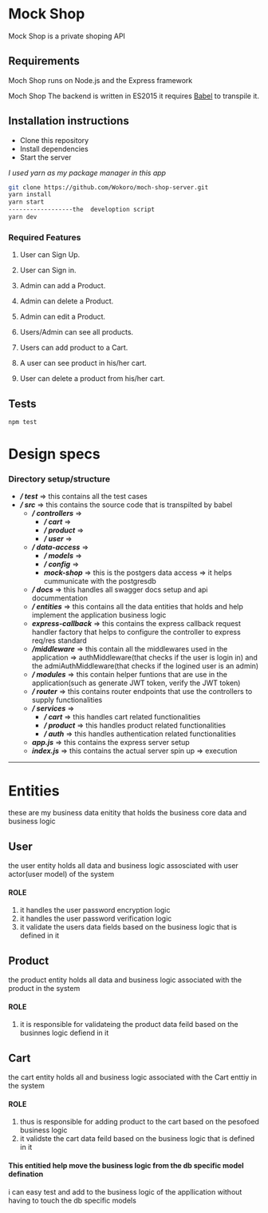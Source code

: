 # Mock Shop

Mock Shop is a private shoping API

## Requirements

Moch Shop runs on Node.js and the Express framework

Moch Shop The backend is written in ES2015 it requires [Babel](https://babeljs.io/) to transpile it.

## Installation instructions

- Clone this repository
- Install dependencies
- Start the server

_I used yarn as my package manager in this app_

```bash
git clone https://github.com/Wokoro/moch-shop-server.git
yarn install
yarn start
------------------the  develoption script
yarn dev
```

### Required Features

1. User can Sign Up.

2. User can Sign in.

3. Admin can add a Product.

4. Admin can delete a Product.

5. Admin can edit a Product.

6. Users/Admin can see all products.

7. Users can add product to a Cart.

8. A user can see product in his/her cart.

9. User can delete a product from his/her cart.

## Tests

```Bash
npm test
```

# Design specs

### Directory setup/structure

- **_/ test_** => this contains all the test cases
- **_/ src_** => this contains the source code that is transpilted by babel
  - **_/ controllers_** =>
    - **_/ cart_** =>
    - **_/ product_** =>
    - **_/ user_** =>
  - **_/ data-access_** =>
    - **_/ models_** =>
    - **_/ config_** =>
    - **_mock-shop_** => this is the postgers data access => it helps cummunicate with the postgresdb
  - **_/ docs_** => this handles all swagger docs setup and api docummentation
  - **_/ entities_** => this contains all the data entities that holds and help implement the application business logic
  - **_express-callback_** => this contains the express callback request handler factory that helps to configure the controller to express req/res standard
  - **_/middleware_** => this contain all the middlewares used in the application => authMiddleware(that checks if the user is login in) and the admiAuthMiddleware(that checks if the logined user is an admin)
  - **_/ modules_** => this contain helper funtions that are use in the application(such as generate JWT token, verify the JWT token)
  - **_/ router_** => this contains router endpoints that use the controllers to supply functionalities
  - **_/ services_** =>
    - **_/ cart_** => this handles cart related functionalities
    - **_/ product_** => this handles product related functionalities
    - **_/ auth_** => this handles authentication related functionalities
  - **_app.js_** => this contains the express server setup
  - **_index.js_** => this contains the actual server spin up => execution

---

# Entities

these are my business data enitity that holds the business core data and business logic

## User

the user entity holds all data and business logic assosciated with user actor(user model) of the system

#### ROLE

1. it handles the user password encryption logic
1. it handles the user password verification logic
1. it validate the users data fields based on the business logic that is defined in it

## Product

the product entity holds all data and business logic associated with the product in the system

#### ROLE

1. it is responsible for validateing the product data feild based on the businnes logic defiend in it

## Cart

the cart entity holds all and business logic associated with the Cart enttiy in the system

#### ROLE

1. thus is responsible for adding product to the cart based on the pesofoed business logic
1. it validste the cart data feild based on the business logic that is defined in it

#### This entitied help move the business logic from the db specific model defination

i can easy test and add to the business logic of the appllication without having to touch the db specific models
